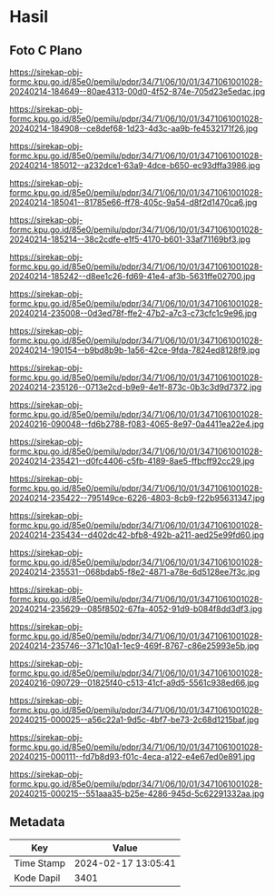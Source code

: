 # Hasil

## Foto C Plano

https://sirekap-obj-formc.kpu.go.id/85e0/pemilu/pdpr/34/71/06/10/01/3471061001028-20240214-184649--80ae4313-00d0-4f52-874e-705d23e5edac.jpg

https://sirekap-obj-formc.kpu.go.id/85e0/pemilu/pdpr/34/71/06/10/01/3471061001028-20240214-184908--ce8def68-1d23-4d3c-aa9b-fe4532171f26.jpg

https://sirekap-obj-formc.kpu.go.id/85e0/pemilu/pdpr/34/71/06/10/01/3471061001028-20240214-185012--a232dce1-63a9-4dce-b650-ec93dffa3986.jpg

https://sirekap-obj-formc.kpu.go.id/85e0/pemilu/pdpr/34/71/06/10/01/3471061001028-20240214-185041--81785e66-ff78-405c-9a54-d8f2d1470ca6.jpg

https://sirekap-obj-formc.kpu.go.id/85e0/pemilu/pdpr/34/71/06/10/01/3471061001028-20240214-185214--38c2cdfe-e1f5-4170-b601-33af71169bf3.jpg

https://sirekap-obj-formc.kpu.go.id/85e0/pemilu/pdpr/34/71/06/10/01/3471061001028-20240214-185242--d8ee1c26-fd69-41e4-af3b-5631ffe02700.jpg

https://sirekap-obj-formc.kpu.go.id/85e0/pemilu/pdpr/34/71/06/10/01/3471061001028-20240214-235008--0d3ed78f-ffe2-47b2-a7c3-c73cfc1c9e96.jpg

https://sirekap-obj-formc.kpu.go.id/85e0/pemilu/pdpr/34/71/06/10/01/3471061001028-20240214-190154--b9bd8b9b-1a56-42ce-9fda-7824ed8128f9.jpg

https://sirekap-obj-formc.kpu.go.id/85e0/pemilu/pdpr/34/71/06/10/01/3471061001028-20240214-235126--0713e2cd-b9e9-4e1f-873c-0b3c3d9d7372.jpg

https://sirekap-obj-formc.kpu.go.id/85e0/pemilu/pdpr/34/71/06/10/01/3471061001028-20240216-090048--fd6b2788-f083-4065-8e97-0a4411ea22e4.jpg

https://sirekap-obj-formc.kpu.go.id/85e0/pemilu/pdpr/34/71/06/10/01/3471061001028-20240214-235421--d0fc4406-c5fb-4189-8ae5-ffbcff92cc29.jpg

https://sirekap-obj-formc.kpu.go.id/85e0/pemilu/pdpr/34/71/06/10/01/3471061001028-20240214-235422--795149ce-6226-4803-8cb9-f22b95631347.jpg

https://sirekap-obj-formc.kpu.go.id/85e0/pemilu/pdpr/34/71/06/10/01/3471061001028-20240214-235434--d402dc42-bfb8-492b-a211-aed25e99fd60.jpg

https://sirekap-obj-formc.kpu.go.id/85e0/pemilu/pdpr/34/71/06/10/01/3471061001028-20240214-235531--068bdab5-f8e2-4871-a78e-6d5128ee7f3c.jpg

https://sirekap-obj-formc.kpu.go.id/85e0/pemilu/pdpr/34/71/06/10/01/3471061001028-20240214-235629--085f8502-67fa-4052-91d9-b084f8dd3df3.jpg

https://sirekap-obj-formc.kpu.go.id/85e0/pemilu/pdpr/34/71/06/10/01/3471061001028-20240214-235746--371c10a1-1ec9-469f-8767-c86e25993e5b.jpg

https://sirekap-obj-formc.kpu.go.id/85e0/pemilu/pdpr/34/71/06/10/01/3471061001028-20240216-090729--01825f40-c513-41cf-a9d5-5561c938ed66.jpg

https://sirekap-obj-formc.kpu.go.id/85e0/pemilu/pdpr/34/71/06/10/01/3471061001028-20240215-000025--a56c22a1-9d5c-4bf7-be73-2c68d1215baf.jpg

https://sirekap-obj-formc.kpu.go.id/85e0/pemilu/pdpr/34/71/06/10/01/3471061001028-20240215-000111--fd7b8d93-f01c-4eca-a122-e4e67ed0e891.jpg

https://sirekap-obj-formc.kpu.go.id/85e0/pemilu/pdpr/34/71/06/10/01/3471061001028-20240215-000215--551aaa35-b25e-4286-945d-5c62291332aa.jpg


## Metadata

| Key        | Value               |
| ---------- | ------------------- |
| Time Stamp | 2024-02-17 13:05:41 |
| Kode Dapil | 3401                |



